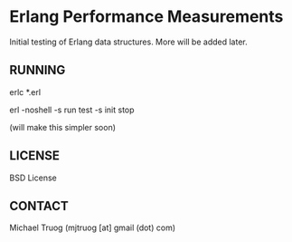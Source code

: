 # Erlang Performance Measurements

Initial testing of Erlang data structures.  More will be added later.

## RUNNING

erlc *.erl

erl -noshell -s run test -s init stop

(will make this simpler soon)

## LICENSE

BSD License

## CONTACT

Michael Truog (mjtruog [at] gmail (dot) com)

